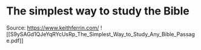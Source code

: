 # The simplest way to study the Bible
Source: https://www.keithferrin.com/
![[S9ySAGd1QJeYqRYcUsRp_The_Simplest_Way_to_Study_Any_Bible_Passage.pdf]]